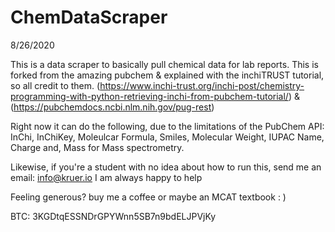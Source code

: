 # ChemDataScraper

8/26/2020

This is a data scraper to basically pull chemical data for lab reports. This is forked from the amazing pubchem & explained with the inchiTRUST tutorial, so all credit to them. (https://www.inchi-trust.org/inchi-post/chemistry-programming-with-python-retrieving-inchi-from-pubchem-tutorial/) & (https://pubchemdocs.ncbi.nlm.nih.gov/pug-rest)


Right now it can do the following, due to the limitations of the PubChem API: InChi, InChiKey, Moleulcar Formula, Smiles, Molecular Weight, IUPAC Name, Charge and, Mass for Mass spectrometry. 


Likewise, if you're a student with no idea about how to run this, send me an email: info@kruer.io 
I am always happy to help


Feeling generous? buy me a coffee or maybe an MCAT textbook : )


BTC: 3KGDtqESSNDrGPYWnn5SB7n9bdELJPVjKy

